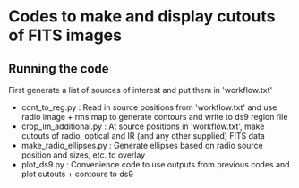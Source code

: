 # Codes to make and display cutouts of FITS images

## Running the code
First generate a list of sources of interest and put them in 'workflow.txt'
- cont_to_reg.py : Read in source positions from 'workflow.txt' and use radio image + rms map to generate contours and write to ds9 region file
- crop_im_additional.py : At source positions in 'workflow.txt', make cutouts of radio, optical and IR (and any other supplied) FITS data
- make_radio_ellipses.py : Generate ellipses based on radio source position and sizes, etc. to overlay 
- plot_ds9.py : Convenience code to use outputs from previous codes and plot cutouts + contours to ds9
